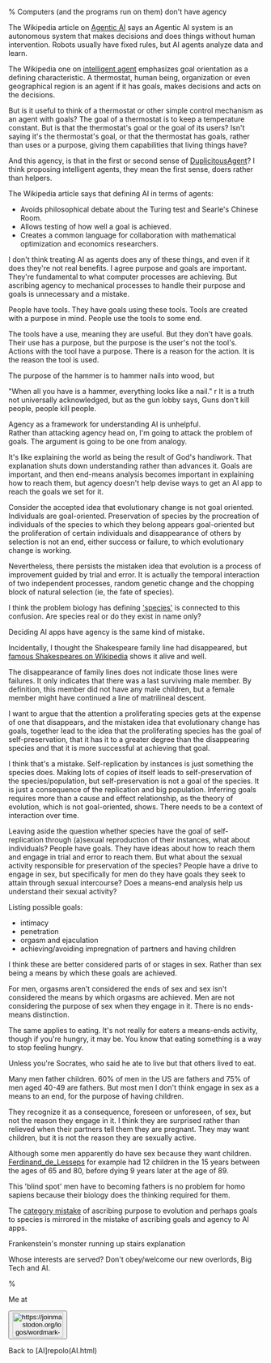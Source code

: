 % Computers (and the programs run on them) don't have agency

The Wikipedia article on
[Agentic AI](https://en.wikipedia.org/wiki/Agentic_AI)
says an Agentic AI system is an autonomous system that makes
decisions and does things without human intervention. Robots
usually have fixed rules, but AI agents analyze data and learn.

The Wikipedia one on
[intelligent agent](https://en.wikipedia.org/wiki/Intelligent_agent)
emphasizes goal orientation as a defining characteristic.
A thermostat, human being, organization or even geographical 
region is an agent if it has goals, makes decisions and 
acts on the decisions.

But is it useful to think of a thermostat or other simple 
control mechanism as an agent with goals? The goal of a 
thermostat is to keep a temperature constant. But is that 
the thermostat's goal or the goal of its users? Isn't saying 
it's the thermostat's goal, or that the thermostat has 
goals, rather than uses or a purpose, giving them capabilities that 
living things have?

And this agency, is that in the first or 
second sense of [DuplicitousAgent](DuplicitousAgent.html)?
I think proposing intelligent agents, they mean the first 
sense, doers rather than helpers.

The Wikipedia article says that defining AI in terms of agents:

* Avoids philosophical debate about the Turing test and Searle's 
  Chinese Room.
* Allows testing of how well a goal is achieved.
* Creates a common language for collaboration with
  mathematical optimization and economics researchers.

I don't think treating AI as agents does any of these 
things, and even if it does they're not real benefits. I 
agree purpose and goals are important.  They're fundamental 
to what computer processes are achieving. But ascribing 
agency to mechanical processes to handle their purpose and 
goals is unnecessary and a mistake.

People have tools. They have goals using these tools. Tools 
are created with a purpose in mind. People use the tools to 
some end.

The tools have a use, meaning they are useful. But they 
don't have goals. Their use has a purpose, but the purpose 
is the user's not the tool's. Actions with the tool have a 
purpose. There is a reason for the action. It is the reason 
the tool is used.

The purpose of the hammer is to hammer nails into wood, but

"When all you have is a hammer, 
everything looks like a 
nail."
r
It is a truth not universally acknowledged, but as the gun lobby says, Guns don't kill people, people kill 
people.

Agency as a framework for understanding AI is unhelpful.  
Rather than attacking agency head on, I'm going to attack 
the problem of goals. The argument is going to be one from 
analogy. 

It's like explaining the world as being the result of God's 
handiwork. That explanation shuts down understanding rather 
than advances it. Goals are important, and then end-means 
analysis becomes important in explaining how to reach them, 
but agency doesn't help devise ways to get an AI app to reach
the goals we set for it.

Consider the accepted idea that evolutionary change is not 
goal oriented.  Individuals are goal-oriented. Preservation 
of species by the procreation of individuals of the species 
to which they belong appears goal-oriented but the 
proliferation of certain individuals and disappearance of 
others by selection is not an end, either success or 
failure, to which evolutionary change is working.

Nevertheless, there persists the mistaken idea that 
evolution is a process of improvement guided by trial and 
error. It is actually the temporal interaction of two 
independent processes, random genetic change and 
the chopping block of natural selection (ie, the fate of 
species).

I think the problem biology has defining 
['species'](http://en.wikipedia.org/wiki/species) is 
connected to this confusion. Are species real or do they 
exist in name only?

Deciding AI apps have agency is the same kind of mistake.

Incidentally, I thought the Shakespeare family line had 
disappeared, but [famous Shakespeares on 
Wikipedia](https://en.wikipedia.org/wiki/Shakespeare_(surname)) 
shows it alive and well.

The disappearance of family lines does not indicate those 
lines were failures. It only indicates that there was a last 
surviving male member. By definition, this member did not have 
any male children, but a female member might have continued 
a line of matrilineal descent.

I want to argue that the attention a proliferating species 
gets at the expense of one that disappears, and the mistaken 
idea that evolutionary change has goals, together lead to the 
idea that the proliferating species has the goal of 
self-preservation, that it has it to a greater degree than the 
disappearing species and that it is more successful at achieving 
that goal.

I think that's a mistake. Self-replication by instances is 
just something the species does. Making lots of copies of 
itself leads to self-preservation of the species/population, 
but self-preservation is not a goal of the species. It is 
just a consequence of the replication and big population. 
Inferring goals requires more than a cause and effect 
relationship, as the theory of evolution, which is not 
goal-oriented, shows. There needs to be a context of 
interaction over time.

Leaving aside the question whether species have the goal of 
self-replication through (a)sexual reproduction of their 
instances, what about individuals?  People have goals. They 
have ideas about how to reach them and engage in trial and 
error to reach them.  But what about the sexual activity 
responsible for preservation of the species? People have a 
drive to engage in sex, but specifically for men do they 
have goals they seek to attain through sexual intercourse? 
Does a means-end analysis help us understand their sexual 
activity?

Listing possible goals:

* intimacy
* penetration
* orgasm and ejaculation
* achieving/avoiding impregnation of partners and
    having children

I think these are better considered parts of or stages in sex. Rather 
than sex being a means by which these goals are achieved.

For men, orgasms aren't considered the ends of sex and sex 
isn't considered the means by which orgasms are achieved. 
Men are not considering the purpose of sex when they engage 
in it. There is no ends-means distinction.

The same applies to eating. It's not really for eaters a 
means-ends activity, though if you're hungry, it may be. You 
know that eating something is a way to stop feeling hungry.

Unless you're Socrates, who said he ate to live but that 
others lived to eat.

Many men father children. 60% of men in the US are fathers 
and 75% of men aged 40-49 are fathers. But most men I don't 
think engage in sex as a means to an end, for the purpose of 
having children.

They recognize it as a consequence, foreseen or unforeseen, of 
sex, but not the reason they engage in it. I think they are 
surprised rather than relieved when their partners tell them 
they are pregnant. They may want children, but 
it is not the reason they are sexually active.

Although some men apparently do have sex because they want 
children. [Ferdinand_de_Lesseps](Ferdinand_de_Lesseps.html) 
for example had 12 children in the 15 years between the ages 
of 65 and 80, before dying 9 years later at the age of 89.

This 'blind spot' men have to becoming fathers is no problem 
for homo sapiens because their biology does the thinking 
required for them.

The [category 
mistake](https://plato.stanford.edu/entries/category-mistakes/) 
of ascribing purpose to evolution and perhaps goals to 
species is mirrored in the mistake of ascribing
goals and agency to AI apps.


Frankenstein's monster
running up stairs explanation

Whose interests are served?
Don't obey/welcome our new overlords, Big Tech and AI.

% 


Me at
    <form action='https://mastodon.sdf.org/@drbean'>
    <button type='submit' class='btn'>
    <img src='./mastodon.svg'
        alt='https://joinmastodon.org/logos/wordmark-black-text.svg'
        style='width:100px;height:50px'/>
    </button></form>
    
Back to [AI]repolo(AI.html)
